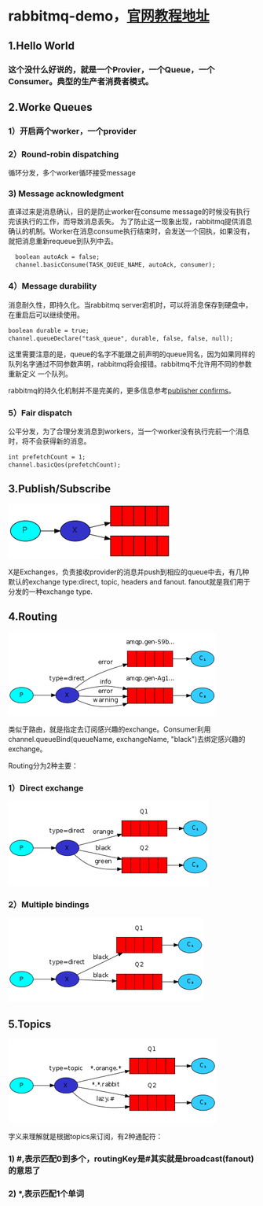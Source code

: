 # rabbitmq-demo，[官网教程地址](http://www.rabbitmq.com/getstarted.html)
## 1.Hello World
### 这个没什么好说的，就是一个Provier，一个Queue，一个Consumer。典型的生产者消费者模式。

## 2.Worke Queues
### 1）开启两个worker，一个provider
### 2）Round-robin dispatching
循环分发，多个worker循环接受message
### 3) Message acknowledgment
直译过来是消息确认，目的是防止worker在consume message的时候没有执行完该执行的工作，而导致消息丢失。
为了防止这一现象出现，rabbitmq提供消息确认的机制。Worker在消息consume执行结束时，会发送一个回执，如果没有，就把消息重新requeue到队列中去。
      
      boolean autoAck = false;
      channel.basicConsume(TASK_QUEUE_NAME, autoAck, consumer);
### 4）Message durability
消息耐久性，即持久化。当rabbitmq server宕机时，可以将消息保存到硬盘中，在重启后可以继续使用。

    boolean durable = true;
    channel.queueDeclare("task_queue", durable, false, false, null);
 
 这里需要注意的是，queue的名字不能跟之前声明的queue同名，因为如果同样的队列名字通过不同参数声明，rabbitmq将会报错。rabbitmq不允许用不同的参数重新定义
 一个队列。
 
 rabbitmq的持久化机制并不是完美的，更多信息参考[publisher confirms](https://www.rabbitmq.com/confirms.html)。
 
 
### 5）Fair dispatch
 公平分发，为了合理分发消息到workers，当一个worker没有执行完前一个消息时，将不会获得新的消息。
 
    int prefetchCount = 1;
    channel.basicQos(prefetchCount);
## 3.Publish/Subscribe
![示例图](https://raw.githubusercontent.com/yummykang/res/master/exchanges.png)

X是Exchanges，负责接收provider的消息并push到相应的queue中去，有几种默认的exchange type:direct, topic, headers and fanout.
fanout就是我们用于分发的一种exchange type.

## 4.Routing
![示例图](https://raw.githubusercontent.com/yummykang/res/master/python-four.png)

类似于路由，就是指定去订阅感兴趣的exchange。Consumer利用channel.queueBind(queueName, exchangeName, "black")去绑定感兴趣的
exchange。

Routing分为2种主要：
### 1）Direct exchange
![示例图](https://raw.githubusercontent.com/yummykang/res/master/direct-exchange.png)
### 2）Multiple bindings
![示例图](https://raw.githubusercontent.com/yummykang/res/master/direct-exchange-multiple.png)


## 5.Topics
![示例图](https://raw.githubusercontent.com/yummykang/res/master/python-five.png)

字义来理解就是根据topics来订阅，有2种通配符：
### 1) #,表示匹配0到多个，routingKey是#其实就是broadcast(fanout)的意思了
### 2) *,表示匹配1个单词